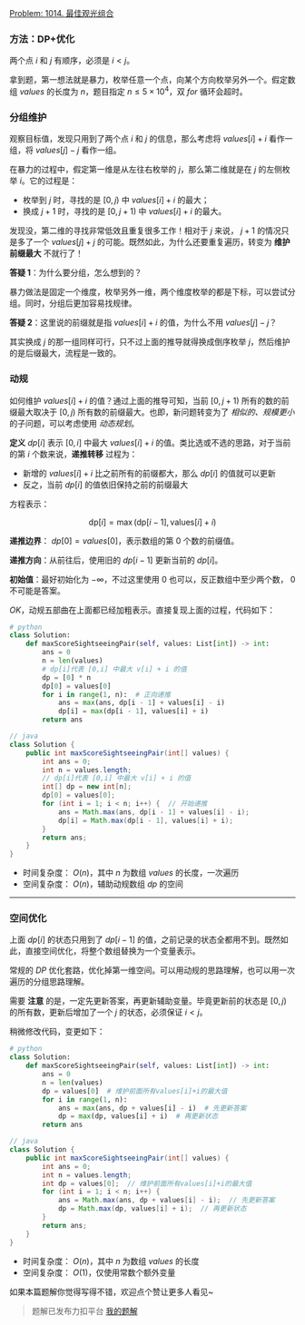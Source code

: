 [Problem: 1014. 最佳观光组合](https://leetcode.cn/problems/best-sightseeing-pair/description/)

### 方法：DP+优化

两个点 $i$ 和 $j$ 有顺序，必须是 $i<j$。

拿到题，第一想法就是暴力，枚举任意一个点，向某个方向枚举另外一个。假定数组 $values$ 的长度为 $n$，题目指定 $n\leq 5\times 10^4$，双 $for$ 循环会超时。

### 分组维护

观察目标值，发现只用到了两个点 $i$ 和 $j$ 的信息，那么考虑将 $values[i]+i$ 看作一组，将 $values[j]-j$ 看作一组。

在暴力的过程中，假定第一维是从左往右枚举的 $j$，那么第二维就是在 $j$ 的左侧枚举 $i$。它的过程是：

- 枚举到 $j$ 时，寻找的是 $[0,j)$ 中 $values[i]+i$ 的最大；
- 换成 $j+1$ 时，寻找的是 $[0,j+1)$ 中 $values[i]+i$ 的最大。

发现没，第二维的寻找非常低效且重复很多工作！相对于 $j$ 来说， $j+1$ 的情况只是多了一个 $values[j]+j$ 的可能。既然如此，为什么还要重复遍历，转变为 **维护前缀最大** 不就行了！

**答疑 $1$**：为什么要分组，怎么想到的？

暴力做法是固定一个维度，枚举另外一维，两个维度枚举的都是下标，可以尝试分组。同时，分组后更加容易找规律。

**答疑 $2$**：这里说的前缀就是指 $values[i]+i$ 的值，为什么不用 $values[j]-j$？

其实换成 $j$ 的那一组同样可行，只不过上面的推导就得换成倒序枚举 $j$，然后维护的是后缀最大，流程是一致的。

### 动规

如何维护 $values[i]+i$ 的值？通过上面的推导可知，当前 $[0,j+1)$ 所有的数的前缀最大取决于 $[0,j)$ 所有数的前缀最大。也即，新问题转变为了 *相似的、规模更小* 的子问题，可以考虑使用 *动态规划*。

**定义** $dp[i]$ 表示 $[0,i]$ 中最大 $values[i]+i$ 的值。类比选或不选的思路，对于当前的第 $i$ 个数来说，**递推转移** 过程为：

- 新增的 $values[i]+i$ 比之前所有的前缀都大，那么 $dp[i]$ 的值就可以更新
- 反之，当前 $dp[i]$ 的值依旧保持之前的前缀最大

方程表示：

$$
\text{dp}[i] = \max(\text{dp}[i-1], \text{values}[i] + i)
$$

**递推边界**： $dp[0]=values[0]$，表示数组的第 $0$ 个数的前缀值。

**递推方向**：从前往后，使用旧的 $dp[i-1]$ 更新当前的 $dp[i]$。

**初始值**：最好初始化为 $-\infty$，不过这里使用 $0$ 也可以，反正数组中至少两个数， $0$ 不可能是答案。

$OK$，动规五部曲在上面都已经加粗表示。直接复现上面的过程，代码如下：

```Python
# python
class Solution:
    def maxScoreSightseeingPair(self, values: List[int]) -> int:
        ans = 0
        n = len(values)
        # dp[i]代表 [0,i] 中最大 v[i] + i 的值
        dp = [0] * n
        dp[0] = values[0]
        for i in range(1, n):  # 正向递推
            ans = max(ans, dp[i - 1] + values[i] - i)
            dp[i] = max(dp[i - 1], values[i] + i)
        return ans
```

```Java
// java
class Solution {
    public int maxScoreSightseeingPair(int[] values) {
        int ans = 0;
        int n = values.length;
        // dp[i]代表 [0,i] 中最大 v[i] + i 的值
        int[] dp = new int[n];
        dp[0] = values[0];
        for (int i = 1; i < n; i++) {  // 开始递推
            ans = Math.max(ans, dp[i - 1] + values[i] - i);
            dp[i] = Math.max(dp[i - 1], values[i] + i);
        }
        return ans;
    }
}
```

- 时间复杂度： $O(n)$，其中 $n$ 为数组 $values$ 的长度，一次遍历
- 空间复杂度： $O(n)$，辅助动规数组 $dp$ 的空间

---

### 空间优化

上面 $dp[i]$ 的状态只用到了 $dp[i-1]$ 的值，之前记录的状态全都用不到。既然如此，直接空间优化，将整个数组替换为一个变量表示。

常规的 $DP$ 优化套路，优化掉第一维空间。可以用动规的思路理解，也可以用一次遍历的分组思路理解。

需要 **注意** 的是，一定先更新答案，再更新辅助变量。毕竟更新前的状态是 $[0,j)$ 的所有数，更新后增加了一个 $j$ 的状态，必须保证 $i<j$。

稍微修改代码，变更如下：

```Python
# python
class Solution:
    def maxScoreSightseeingPair(self, values: List[int]) -> int:
        ans = 0
        n = len(values)
        dp = values[0]  # 维护前面所有values[i]+i的最大值
        for i in range(1, n):
            ans = max(ans, dp + values[i] - i)  # 先更新答案
            dp = max(dp, values[i] + i)  # 再更新状态
        return ans
```

```Java
// java
class Solution {
    public int maxScoreSightseeingPair(int[] values) {
        int ans = 0;
        int n = values.length;
        int dp = values[0];  // 维护前面所有values[i]+i的最大值
        for (int i = 1; i < n; i++) {
            ans = Math.max(ans, dp + values[i] - i);  // 先更新答案
            dp = Math.max(dp, values[i] + i);  // 再更新状态
        }
        return ans;
    }
}
```

- 时间复杂度： $O(n)$，其中 $n$ 为数组 $values$ 的长度
- 空间复杂度： $O(1)$，仅使用常数个额外变量

如果本篇题解你觉得写得不错，欢迎点个赞让更多人看见~

> 题解已发布力扣平台 [我的题解](https://leetcode.cn/problems/best-sightseeing-pair/solutions/2927141/dong-gui-fen-zu-wei-hu-kong-jian-you-hua-tz3z/)
